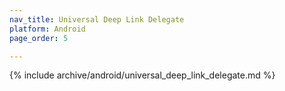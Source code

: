 ```yaml
---
nav_title: Universal Deep Link Delegate
platform: Android
page_order: 5

---
```


{% include archive/android/universal_deep_link_delegate.md %}
